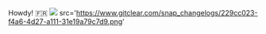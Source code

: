 Howdy! 🇫🇷
<img src='https://www.gitclear.com/snap_changelogs/229cc023-f4a6-4d27-a111-31e19a79c7d9.png' />
src='https://www.gitclear.com/snap_changelogs/229cc023-f4a6-4d27-a111-31e19a79c7d9.png'